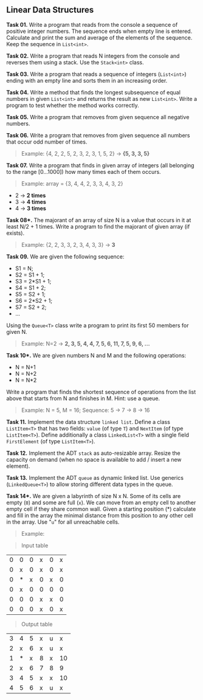 ## Linear Data Structures

**Task 01.** Write a program that reads from the console a sequence of positive integer numbers. The sequence ends when empty line is entered. Calculate and print the sum and average of the elements of the sequence. Keep the sequence in `List<int>`.

**Task 02.** Write a program that reads N integers from the console and reverses them using a stack. Use the `Stack<int>` class.

**Task 03.** Write a program that reads a sequence of integers (`List<int>`) ending with an empty line and sorts them in an increasing order.

**Task 04.** Write a method that finds the longest subsequence of equal numbers in given `List<int>` and returns the result as new `List<int>`. Write a program to test whether the method works correctly.

**Task 05.** Write a program that removes from given sequence all negative numbers.

**Task 06.** Write a program that removes from given sequence all numbers that occur odd number of times.
>Example: {4, 2, 2, 5, 2, 3, 2, 3, 1, 5, 2} → **{5, 3, 3, 5}**

**Task 07.** Write a program that finds in given array of integers (all belonging to the range [0...1000]) how many times each of them occurs.
>Example: array = {3, 4, 4, 2, 3, 3, 4, 3, 2}
 * 2 → **2 times**
 * 3 → **4 times**
 * 4 → **3 times**

**Task 08\*.** The majorant of an array of size N is a value that occurs in it at least N/2 + 1 times. Write a program to find the majorant of given array (if exists).
>Example: {2, 2, 3, 3, 2, 3, 4, 3, 3} → **3**

**Task 09.** We are given the following sequence:
 * S1 = N;
 * S2 = S1 + 1;
 * S3 = 2*S1 + 1;
 * S4 = S1 + 2;
 * S5 = S2 + 1;
 * S6 = 2*S2 + 1;
 * S7 = S2 + 2;
 * ...

Using the `Queue<T>` class write a program to print its first 50 members for given N.
>Example: N=2 → **2, 3, 5, 4, 4, 7, 5, 6, 11, 7, 5, 9, 6, ...**

**Task 10\*.** We are given numbers N and M and the following operations:
 * N = N+1
 * N = N+2
 * N = N*2
 
Write a program that finds the shortest sequence of operations from the list above that starts from N and finishes in M. Hint: use a queue.
>Example: N = 5, M = 16; Sequence: 5 → 7 → 8 → 16

**Task 11.** Implement the data structure `linked list`. Define a class `ListItem<T>` that has two fields: `value` (of type `T`) and `NextItem` (of type `ListItem<T>`). Define additionally a class `LinkedList<T>` with a single field `FirstElement` (of type `ListItem<T>`).

**Task 12.** Implement the ADT `stack` as auto-resizable array. Resize the capacity on demand (when no space is available to add / insert a new element).

**Task 13.** Implement the ADT `queue` as dynamic linked list. Use generics (`LinkedQueue<T>`) to allow storing different data types in the queue.

**Task 14\*.** We are given a labyrinth of size N x N. Some of its cells are empty (`0`) and some are full (`x`). We can move from an empty cell to another empty cell if they share common wall. Given a starting position (*) calculate and fill in the array the minimal distance from this position to any other cell in the array. Use "`u`" for all unreachable cells.
>Example:

>Input table
<table>
    <tr><td>0</td><td>0</td><td>0</td><td>x</td><td>0</td><td>x</td></tr>
    <tr><td>0</td><td>x</td><td>0</td><td>x</td><td>0</td><td>x</td></tr>
	<tr><td>0</td><td>*</td><td>x</td><td>0</td><td>x</td><td>0</td></tr>
    <tr><td>0</td><td>x</td><td>0</td><td>0</td><td>0</td><td>0</td></tr>
    <tr><td>0</td><td>0</td><td>0</td><td>x</td><td>x</td><td>0</td></tr>
    <tr><td>0</td><td>0</td><td>0</td><td>x</td><td>0</td><td>x</td></tr>
</table>

>Output table
<table>
    <tr><td>3</td><td>4</td><td>5</td><td>x</td><td>u</td><td>x</td></tr>
    <tr><td>2</td><td>x</td><td>6</td><td>x</td><td>u</td><td>x</td></tr>
	<tr><td>1</td><td>*</td><td>x</td><td>8</td><td>x</td><td>10</td></tr>
    <tr><td>2</td><td>x</td><td>6</td><td>7</td><td>8</td><td>9</td></tr>
    <tr><td>3</td><td>4</td><td>5</td><td>x</td><td>x</td><td>10</td></tr>
    <tr><td>4</td><td>5</td><td>6</td><td>x</td><td>u</td><td>x</td></tr>
</table>

